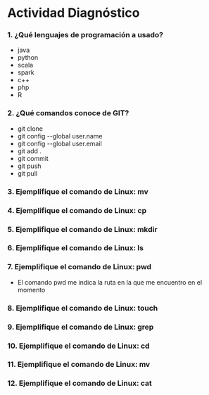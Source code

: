 # Actividad Diagnóstico


### 1. ¿Qué lenguajes de programación a usado?
- java
- python
- scala
- spark
- c++
- php
- R

### 2. ¿Qué comandos conoce de GIT?
- git clone
- git config --global user.name
- git config --global user.email
- git add .
- git commit
- git push
- git pull

### 3. Ejemplifique el comando de Linux: mv
### 4. Ejemplifique el comando de Linux: cp
### 5. Ejemplifique el comando de Linux: mkdir
### 6. Ejemplifique el comando de Linux: ls
### 7. Ejemplifique el comando de Linux: pwd
- El comando pwd me indica la ruta en la que me encuentro en el momento

### 8. Ejemplifique el comando de Linux: touch
### 9. Ejemplifique el comando de Linux: grep
### 10. Ejemplifique el comando de Linux: cd
### 11. Ejemplifique el comando de Linux: mv
### 12. Ejemplifique el comando de Linux: cat

